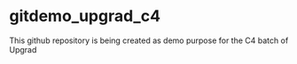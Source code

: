 # gitdemo_upgrad_c4
This github repository is being created as demo purpose for the C4 batch of Upgrad
